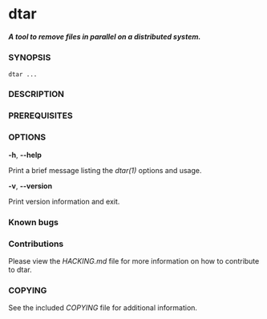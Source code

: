 # dtar
##### A tool to remove files in parallel on a distributed system.

### SYNOPSIS
```
dtar ...
```

### DESCRIPTION

### PREREQUISITES

### OPTIONS
**-h**, **--help**

Print a brief message listing the *dtar(1)* options and usage.

**-v**, **--version**

Print version information and exit.

### Known bugs

### Contributions
Please view the *HACKING.md* file for more information on how to contribute to dtar.

### COPYING
See the included *COPYING* file for additional information.
